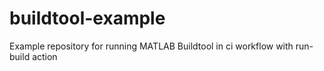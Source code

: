 # buildtool-example
Example repository for running MATLAB Buildtool in ci workflow with run-build action
